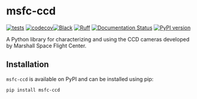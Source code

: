 # msfc-ccd

[![tests](https://github.com/sun-data/msfc-ccd/actions/workflows/tests.yml/badge.svg)](https://github.com/sun-data/msfc-ccd/actions/workflows/tests.yml)
[![codecov](https://codecov.io/github/sun-data/msfc-ccd/graph/badge.svg?token=sbIjziJUHL)](https://codecov.io/github/sun-data/msfc-ccd)[![Black](https://github.com/sun-data/msfc-ccd/actions/workflows/black.yml/badge.svg)](https://github.com/sun-data/msfc-ccd/actions/workflows/black.yml)
[![Ruff](https://github.com/sun-data/msfc-ccd/actions/workflows/ruff.yml/badge.svg)](https://github.com/sun-data/msfc-ccd/actions/workflows/ruff.yml)
[![Documentation Status](https://readthedocs.org/projects/msfc-ccd/badge/?version=latest)](https://msfc-ccd.readthedocs.io/en/latest/?badge=latest)
[![PyPI version](https://badge.fury.io/py/msfc-ccd.svg)](https://badge.fury.io/py/msfc-ccd)

A Python library for characterizing and using the CCD cameras developed by Marshall Space Flight Center.

## Installation

`msfc-ccd` is available on PyPI and can be installed using pip:

```shell
pip install msfc-ccd
```
